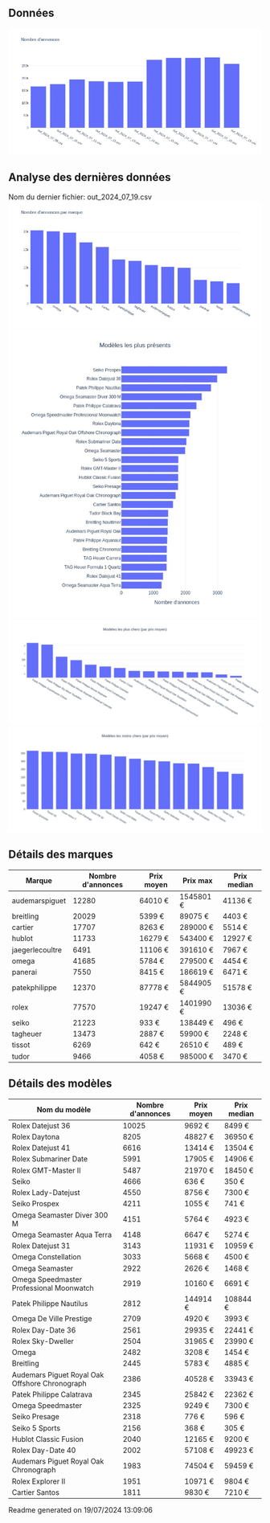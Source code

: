 
## Données
![image](./out/count_per_day.jpeg)

## Analyse des dernières données
Nom du dernier fichier: out_2024_07_19.csv
![image](./out/count_per_brand.jpeg)
![image](./out/count_per_name.jpeg)
![image](./out/avg_price_per_name_desc.jpeg)
![image](./out/avg_price_per_name_asc.jpeg)

## Détails des marques
|Marque|Nombre d'annonces|Prix moyen|Prix max|Prix median|
|------|-----------------|----------|--------|-----------|
|audemarspiguet|12280|64010 €|1545801 €|41136 €| 
|breitling|20029|5399 €|89075 €|4403 €| 
|cartier|17707|8263 €|289000 €|5514 €| 
|hublot|11733|16279 €|543400 €|12927 €| 
|jaegerlecoultre|6491|11106 €|391610 €|7967 €| 
|omega|41685|5784 €|279500 €|4454 €| 
|panerai|7550|8415 €|186619 €|6471 €| 
|patekphilippe|12370|87778 €|5844905 €|51578 €| 
|rolex|77570|19247 €|1401990 €|13036 €| 
|seiko|21223|933 €|138449 €|496 €| 
|tagheuer|13473|2887 €|59900 €|2248 €| 
|tissot|6269|642 €|26510 €|489 €| 
|tudor|9466|4058 €|985000 €|3470 €| 

## Détails des modèles
Nom du modèle|Nombre d'annonces|Prix moyen|Prix median|
|-------------|-----------------|----------|-----------|
|Rolex Datejust 36|10025|9692 €|8499 €| 
|Rolex Daytona|8205|48827 €|36950 €| 
|Rolex Datejust 41|6616|13414 €|13504 €| 
|Rolex Submariner Date|5991|17905 €|14906 €| 
|Rolex GMT-Master II|5487|21970 €|18450 €| 
|Seiko|4666|636 €|350 €| 
|Rolex Lady-Datejust|4550|8756 €|7300 €| 
|Seiko Prospex|4211|1055 €|741 €| 
|Omega Seamaster Diver 300 M|4151|5764 €|4923 €| 
|Omega Seamaster Aqua Terra|4148|6647 €|5274 €| 
|Rolex Datejust 31|3143|11931 €|10959 €| 
|Omega Constellation|3033|5668 €|4500 €| 
|Omega Seamaster|2922|2626 €|1468 €| 
|Omega Speedmaster Professional Moonwatch|2919|10160 €|6691 €| 
|Patek Philippe Nautilus|2812|144914 €|108844 €| 
|Omega De Ville Prestige|2709|4920 €|3993 €| 
|Rolex Day-Date 36|2561|29935 €|22441 €| 
|Rolex Sky-Dweller|2504|31965 €|23990 €| 
|Omega|2482|3208 €|1454 €| 
|Breitling|2445|5783 €|4885 €| 
|Audemars Piguet Royal Oak Offshore Chronograph|2386|40528 €|33943 €| 
|Patek Philippe Calatrava|2345|25842 €|22362 €| 
|Omega Speedmaster|2325|9249 €|7300 €| 
|Seiko Presage|2318|776 €|596 €| 
|Seiko 5 Sports|2156|368 €|305 €| 
|Hublot Classic Fusion|2040|12165 €|9200 €| 
|Rolex Day-Date 40|2002|57108 €|49923 €| 
|Audemars Piguet Royal Oak Chronograph|1983|74504 €|59459 €| 
|Rolex Explorer II|1951|10971 €|9804 €| 
|Cartier Santos|1811|9830 €|7210 €| 


 Readme generated on 19/07/2024 13:09:06